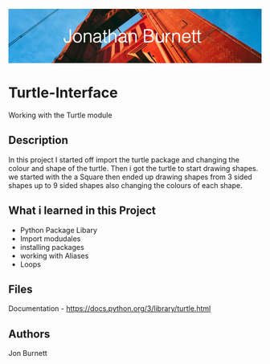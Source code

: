 ![](https://github.com/JB3991/Turtle-Interface/blob/main/Jonathan_Burnett_-3.png)
# Turtle-Interface
Working with the Turtle module 

## Description
In this project I started off import the turtle package and changing the colour and shape of the turtle. Then i got the turtle to start drawing shapes. we started with the a Square then ended up drawing shapes from 3 sided shapes up to 9 sided shapes also changing the colours of each shape. 

## What i learned in this Project 

- Python Package Libary 
- Import modudales
- installing packages 
- working with Aliases
- Loops

## Files 

Documentation - https://docs.python.org/3/library/turtle.html

## Authors

Jon Burnett
